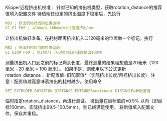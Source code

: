 Klipper近程挤出机校准：
针对已知的挤出机类型，获取rotation_distance的推荐值填入配置文件
待热端在设定的挤出温度下稳定后，先执行
``` yaml
M83 ; 挤出机相对当前位置运动
G1 E1 F60 ; 以1mm/s (60mm/min)速度挤出1mm
```
让挤出机做好准备。在耗材距离挤出机入口120毫米的位置做一个标记。执行
``` yaml
M83 ; 挤出机相对当前位置运动
G1 E100 F60 ; 以1mm/s (60mm/min)速度挤出100mm
```
测量挤出机入口到之前的标记剩余长度，最终测量的结果理想值是20毫米（120 毫米 - 20 毫米 = 100 毫米）。
如果不是，则使用以下公式更新rotation_distance：
新配置值=旧配置值*（实际挤出长度/目标挤出长度）
注意：配置值越高意味着挤出的耗材越少。使用命令
``` yaml
SET_EXTRUDER_ROTATION_DISTANCE EXTRUDER=extruder DISTANCE=新配置值
```
临时指定rotation_distance，再进行测试。
挤出量在目标值的±0.5% 以内（即目标100mm，实际挤出99.5-100.5mm），则已经满足使用。
将新值填入配置文件，保存并重启。
